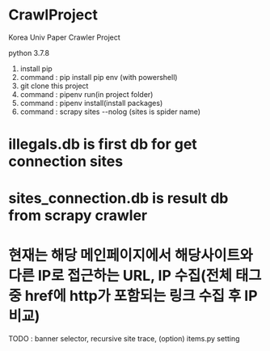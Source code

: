 # CrawlProject
Korea Univ Paper Crawler Project

python 3.7.8

1) install pip
2) command : pip install pip env (with powershell)
3) git clone this project
4) command : pipenv run(in project folder)
5) command : pipenv install(install packages)
6) command : scrapy sites --nolog (sites is spider name)

# illegals.db is first db for get connection sites
# sites_connection.db is result db from scrapy crawler
# 현재는 해당 메인페이지에서 해당사이트와 다른 IP로 접근하는 URL, IP 수집(전체 태그 중 href에 http가 포함되는 링크 수집 후 IP 비교)

TODO : banner selector, recursive site trace, (option) items.py setting